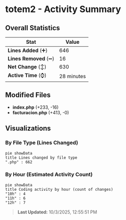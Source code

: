 # totem2 - Activity Summary 

## Overall Statistics

| Stat                   | Value                                                             |
| ---------------------- | ----------------------------------------------------------------- |
| **Lines Added** (➕)   | 646                                          |
| **Lines Removed** (➖) | 16                                        |
| **Net Change** (↕)    | 630                |
| **Active Time** (⌚)   | 28 minutes |


## Modified Files
- **index.php** (+233, -16)
- **facturacion.php** (+413, -0)

## Visualizations

### By File Type (Lines Changed)

```mermaid
pie showData
title Lines changed by file type
".php" : 662
```

### By Hour (Estimated Activity Count)

```mermaid
pie showData
title Coding activity by hour (count of changes)
"10h" : 4
"11h" : 6
"12h" : 7
```


> **Last Updated:** 10/3/2025, 12:55:51 PM